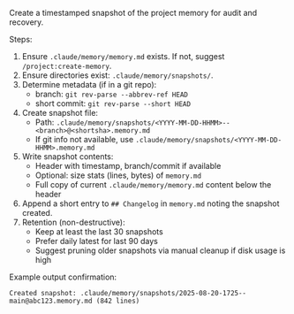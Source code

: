 Create a timestamped snapshot of the project memory for audit and recovery.

Steps:
1. Ensure `.claude/memory/memory.md` exists. If not, suggest `/project:create-memory`.
2. Ensure directories exist: `.claude/memory/snapshots/`.
3. Determine metadata (if in a git repo):
   - branch: `git rev-parse --abbrev-ref HEAD`
   - short commit: `git rev-parse --short HEAD`
4. Create snapshot file:
   - Path: `.claude/memory/snapshots/<YYYY-MM-DD-HHMM>--<branch>@<shortsha>.memory.md`
   - If git info not available, use `.claude/memory/snapshots/<YYYY-MM-DD-HHMM>.memory.md`
5. Write snapshot contents:
   - Header with timestamp, branch/commit if available
   - Optional: size stats (lines, bytes) of `memory.md`
   - Full copy of current `.claude/memory/memory.md` content below the header
6. Append a short entry to `## Changelog` in `memory.md` noting the snapshot created.
7. Retention (non-destructive):
   - Keep at least the last 30 snapshots
   - Prefer daily latest for last 90 days
   - Suggest pruning older snapshots via manual cleanup if disk usage is high

Example output confirmation:
```
Created snapshot: .claude/memory/snapshots/2025-08-20-1725--main@abc123.memory.md (842 lines)
```
